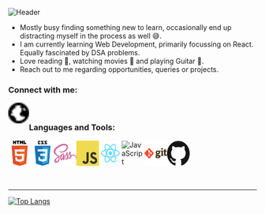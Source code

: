 ![Header](https://user-images.githubusercontent.com/56267419/184511725-4bd18ea5-f8aa-4784-b7f0-7ceab2a205aa.png)



- Mostly busy finding something new to learn, occasionally end up distracting myself in the process as well :sweat_smile:.
- I am currently learning Web Development, primarily focussing on React. Equally fascinated by DSA problems.
- Love reading 📔, watching movies 🎥 and playing Guitar 🎸.
- Reach out to me regarding opportunities, queries or projects.


### Connect with me:

[<img align="left" alt="" width="42px" src="https://raw.githubusercontent.com/iconic/open-iconic/master/svg/globe.svg" />](https://portfolio-website-eight-nu.vercel.app/)
[<img align="left" alt="" width="42px" src="https://cdn.jsdelivr.net/npm/simple-icons@v3/icons/linkedin.svg" />](https://www.linkedin.com/in/sankalp-saxena-1147011b3/)

<br />

### Languages and Tools:

<div style="display:flex;>
<img  alt="Visual Studio Code" style="visibility:hidden;" width="46px" src="https://raw.githubusercontent.com/github/explore/80688e429a7d4ef2fca1e82350fe8e3517d3494d/topics/visual-studio-code/visual-studio-code.png" /> 
<img  alt="HTML5" width="46px" src="https://raw.githubusercontent.com/github/explore/80688e429a7d4ef2fca1e82350fe8e3517d3494d/topics/html/html.png" />
<img  alt="CSS3" width="46px" src="https://raw.githubusercontent.com/github/explore/80688e429a7d4ef2fca1e82350fe8e3517d3494d/topics/css/css.png" />
<img  alt="Sass" width="46px" src="https://raw.githubusercontent.com/github/explore/80688e429a7d4ef2fca1e82350fe8e3517d3494d/topics/sass/sass.png" />
<img  alt="JavaScript" width="46px" src="https://raw.githubusercontent.com/github/explore/80688e429a7d4ef2fca1e82350fe8e3517d3494d/topics/javascript/javascript.png" />
<img  alt="React" width="46px" src="https://raw.githubusercontent.com/github/explore/80688e429a7d4ef2fca1e82350fe8e3517d3494d/topics/react/react.png" />
<img  alt="JavaScript" width="46px" src="https://img.icons8.com/color/2x/c-plus-plus-logo.png" />          
<img  alt="Git" width="46px" src="https://raw.githubusercontent.com/github/explore/80688e429a7d4ef2fca1e82350fe8e3517d3494d/topics/git/git.png" />
<img  alt="GitHub" width="46px" src="https://raw.githubusercontent.com/github/explore/78df643247d429f6cc873026c0622819ad797942/topics/github/github.png" />
</div>
<br />
<br />

---


  

[![Top Langs](https://github-readme-stats.vercel.app/api/top-langs/?username=sankalp163)](https://github.com/sankalp163/github-readme-stats)

